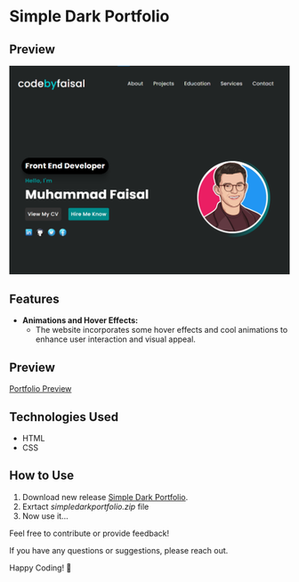 # Simple Dark Portfolio

## Preview
![Website Preview img](images/preview.png)

## Features

- **Animations and Hover Effects:**
  - The website incorporates some hover effects and cool animations to enhance user interaction and visual appeal.

## Preview

<a href="https://codebyfaisal.github.io/portfolios/simpledarkportfolio/">Portfolio Preview</a>

## Technologies Used

- HTML
- CSS

## How to Use

1. Download new release <a href="https://codebyfaisal.github.io/portfolios/simpledarkportfolio/">Simple Dark Portfolio</a>.
2. Exrtact *simpledarkportfolio.zip* file
3. Now use it...
   
Feel free to contribute or provide feedback!

If you have any questions or suggestions, please reach out.

Happy Coding! 🚀
